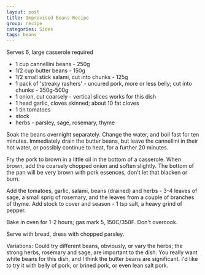 ```yaml
---
layout: post
title: Improvised Beans Recipe
group: recipe
categories: Sides
tags: beans
---
```


Serves 6, large casserole required

- 1 cup cannellini beans - 250g
- 1/2 cup butter beans - 150g
- 1/2 small stick salami, cut into chunks - 125g
- 1 pack of 'streaky rashers' - uncured pork, more or less belly; cut into chunks -  350g-500g
- 1 onion, cut coarsely - vertical slices works for this dish
- 1 head garlic, cloves skinned; about 10 fat cloves
- 1 tin tomatoes
- stock
- herbs - parsley, sage, rosemary, thyme

Soak the beans overnight separately.  Change the water, and boil fast for ten minutes.  Immediately drain the butter beans, but leave the cannellini in their hot water, or possibly continue to heat, for a further 20 minutes.

Fry the pork to brown in a little oil in the bottom of a casserole.  When brown, add the coarsely chopped onion and soften slightly.  The bottom of the pan will be very brown with pork essences, don't let that blacken or burn.

Add the tomatoes, garlic, salami, beans (drained) and herbs -  3-4 leaves of sage, a small sprig of rosemary, and the leaves from a couple of branches of thyme.  Add stock to cover and season - 1 tsp salt, a heavy grind of pepper.

Bake in oven for 1-2 hours; gas mark 5, 150C/350F.  Don't overcook.

Serve with bread, dress with chopped parsley.

Variations: Could try different beans, obviously, or vary the herbs; the strong herbs, rosemary and sage, are important to the dish.  You really want white beans for this dish, and I think the butter beans are significant.  I'd like to try it with belly of pork, or brined pork, or even lean salt pork.
